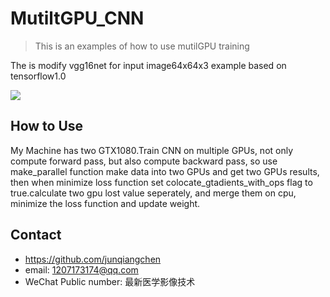 # MutiltGPU_CNN
> This is an examples of how to use mutilGPU training

The is modify vgg16net for input image64x64x3 example based on tensorflow1.0

![](mutilgpu.png)
## How to Use
My Machine has two GTX1080.Train CNN on multiple GPUs, not only compute forward pass, but also compute backward pass, so use make_parallel function make data into two GPUs and get two GPUs results, then when minimize loss function set colocate_gtadients_with_ops flag to true.calculate two gpu lost value seperately, and merge them on cpu, minimize the loss function and update weight.

## Contact
* https://github.com/junqiangchen
* email: 1207173174@qq.com
* WeChat Public number: 最新医学影像技术
